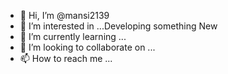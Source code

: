 - 👋 Hi, I’m @mansi2139
- 👀 I’m interested in ...Developing something New
- 🌱 I’m currently learning ...
- 💞️ I’m looking to collaborate on ...
- 📫 How to reach me ...

<!---
mansi2139/mansi2139 is a ✨ special ✨ repository because its `README.md` (this file) appears on your GitHub profile.
You can click the Preview link to take a look at your changes.
--->
